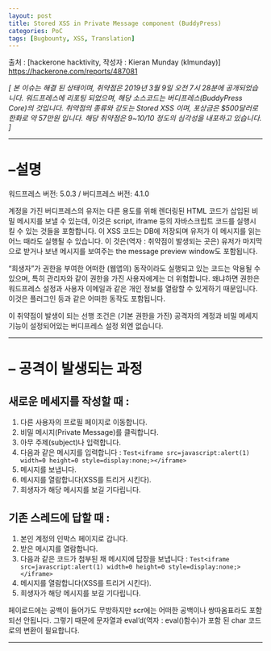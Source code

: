 ```yaml
---
layout: post
title: Stored XSS in Private Message component (BuddyPress)
categories: PoC
tags: [Bugbounty, XSS, Translation]
---
```

출처 : [hackerone hacktivity, 작성자 : Kieran Munday (klmunday)] https://hackerone.com/reports/487081

_[ 본 이슈는 해결 된 상태이며, 취약점은 2019년 3월 9일 오전 7시 28분에 공개되었습니다. 워드프레스에 리포팅 되었으며, 해당 소스코드는 버디프레스(BuddyPress Core)의 것입니다. 취약점의 종류와 강도는 Stored XSS 이며, 포상금은 $500달러로 한화로 약 57만원 입니다. 해당 취약점은 9~10/10 정도의 심각성을 내포하고 있습니다. ]_
- - -
# –설명
워드프레스 버전: 5.0.3 / 버디프레스 버전: 4.1.0

계정을 가진 버디프레스의 유저는 다른 용도를 위해 렌더링된 HTML 코드가 삽입된 비밀 메시지를 보낼 수 있는데, 이것은 script, iframe 등의 자바스크립트 코드를 실행시킬 수 있는 것들을 포함합니다. 이 XSS 코드는 DB에 저장되며 유저가 이 메시지를 읽는 어느 때라도 실행될 수 있습니다. 이 것은(역자 : 취약점이 발생되는 곳은) 유저가 마지막으로 받거나 보낸 메시지를 보여주는 the message preview window도 포함됩니다.

“희생자”가 권한을 부여한 어떠한 (웹앱의) 동작이라도 실행되고 있는 코드는 악용될 수 있으며, 특히 관리자와 같이 권한을 가진 사용자에게는 더 위험합니다. 왜냐하면 권한은 워드프레스 설정과 사용자 이메일과 같은 개인 정보를 열람할 수 있게하기 때문입니다. 이것은 플러그인 등과 같은 어떠한 동작도 포함됩니다.

이 취약점이 발생이 되는 선행 조건은 (기본 권한을 가진) 공격자의 계정과 비밀 메세지 기능이 설정되어있는 버디프레스 설정 외엔 없습니다.
- - -
# – 공격이 발생되는 과정
## 새로운 메세지를 작성할 때 :
1. 다른 사용자의 프로필 페이지로 이동합니다.
1. 비밀 메시지(Private Message)를 클릭합니다.
1. 아무 주제(subject)나 입력합니다.
1. 다음과 같은 메시지를 입력합니다 : `Test<iframe src=javascript:alert(1) width=0 height=0 style=display:none;></iframe>`
1. 메시지를 보냅니다.
1. 메시지를 열람합니다(XSS를 트리거 시킨다).
1. 희생자가 해당 메시지를 보길 기다립니다.

## 기존 스레드에 답할 때 :
1. 본인 계정의 인박스 페이지로 갑니다.
1. 받은 메시지를 열람합니다.
1. 다음과 같은 코드가 첨부된 채 메시지에 답장을 보냅니다 : `Test<iframe src=javascript:alert(1) width=0 height=0 style=display:none;></iframe>`
1. 메시지를 열람합니다(XSS를 트리거 시킨다).
1. 희생자가 해당 메시지를 보길 기다립니다.

페이로드에는 공백이 들어가도 무방하지만 scr에는 어떠한 공백이나 쌍따옴표라도 포함되선 안됩니다. 그렇기 때문에 문자열과 eval’d(역자 : eval()함수)가 포함 된 char 코드로의 변환이 필요합니다.
- - -

